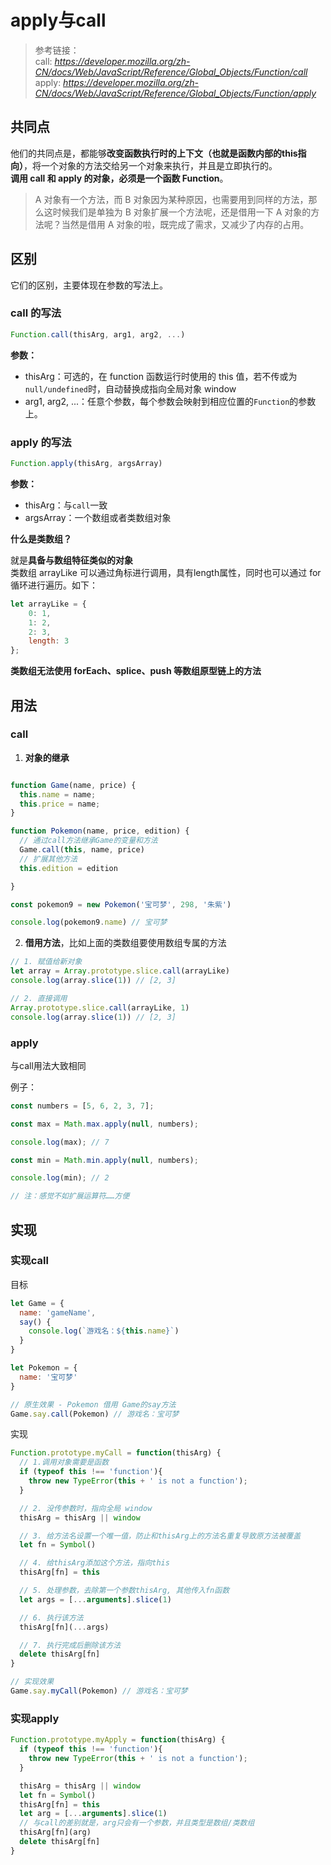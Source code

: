 # apply与call
> 参考链接：  
> call: *https://developer.mozilla.org/zh-CN/docs/Web/JavaScript/Reference/Global_Objects/Function/call*  
> apply: *https://developer.mozilla.org/zh-CN/docs/Web/JavaScript/Reference/Global_Objects/Function/apply*

## 共同点

他们的共同点是，都能够**改变函数执行时的上下文（也就是函数内部的this指向）**，将一个对象的方法交给另一个对象来执行，并且是立即执行的。  
**调用 call 和 apply 的对象，必须是一个函数 Function**。

> A 对象有一个方法，而 B 对象因为某种原因，也需要用到同样的方法，那么这时候我们是单独为 B 对象扩展一个方法呢，还是借用一下 A 对象的方法呢？当然是借用 A 对象的啦，既完成了需求，又减少了内存的占用。

## 区别

它们的区别，主要体现在参数的写法上。

### call 的写法

```js
Function.call(thisArg, arg1, arg2, ...)

```

**参数：**

- thisArg：可选的，在 function 函数运行时使用的 this 值，若不传或为`null/undefined`时，自动替换成指向全局对象 window
- arg1, arg2, ...：任意个参数，每个参数会映射到相应位置的`Function`的参数上。

### apply 的写法

```js
Function.apply(thisArg, argsArray)

```

**参数：**
- thisArg：与`call`一致
- argsArray：一个数组或者类数组对象

**什么是类数组？**

就是**具备与数组特征类似的对象**  
类数组 arrayLike 可以通过角标进行调用，具有length属性，同时也可以通过 for 循环进行遍历。如下：

```js
let arrayLike = {
    0: 1,
    1: 2,
    2: 3,
    length: 3
};

```

**类数组无法使用 forEach、splice、push 等数组原型链上的方法**

## 用法

### call

1. **对象的继承**

```js

function Game(name, price) {
  this.name = name;
  this.price = name;
}

function Pokemon(name, price, edition) {
  // 通过call方法继承Game的变量和方法
  Game.call(this, name, price)
  // 扩展其他方法
  this.edition = edition

}

const pokemon9 = new Pokemon('宝可梦', 298, '朱紫')

console.log(pokemon9.name) // 宝可梦
```

2. **借用方法**，比如上面的类数组要使用数组专属的方法

```js
// 1. 赋值给新对象
let array = Array.prototype.slice.call(arrayLike)
console.log(array.slice(1)) // [2, 3]

// 2. 直接调用
Array.prototype.slice.call(arrayLike, 1)
console.log(array.slice(1)) // [2, 3]

```

### apply

与call用法大致相同

例子：

```js
const numbers = [5, 6, 2, 3, 7];

const max = Math.max.apply(null, numbers);

console.log(max); // 7

const min = Math.min.apply(null, numbers);

console.log(min); // 2

// 注：感觉不如扩展运算符……方便

```


## 实现

### 实现call

目标

```js
let Game = {
  name: 'gameName',
  say() {
    console.log(`游戏名：${this.name}`)
  }
}

let Pokemon = {
  name: '宝可梦'
}

// 原生效果 - Pokemon 借用 Game的say方法
Game.say.call(Pokemon) // 游戏名：宝可梦

```

实现

```js
Function.prototype.myCall = function(thisArg) {
  // 1.调用对象需要是函数
  if (typeof this !== 'function'){
    throw new TypeError(this + ' is not a function');
  }

  // 2. 没传参数时，指向全局 window
  thisArg = thisArg || window

  // 3. 给方法名设置一个唯一值，防止和thisArg上的方法名重复导致原方法被覆盖
  let fn = Symbol()

  // 4. 给thisArg添加这个方法，指向this
  thisArg[fn] = this 

  // 5. 处理参数，去除第一个参数thisArg, 其他传入fn函数
  let args = [...arguments].slice(1)

  // 6. 执行该方法
  thisArg[fn](...args)

  // 7. 执行完成后删除该方法
  delete thisArg[fn]
}

// 实现效果
Game.say.myCall(Pokemon) // 游戏名：宝可梦

```

### 实现apply

```js
Function.prototype.myApply = function(thisArg) {
  if (typeof this !== 'function'){
    throw new TypeError(this + ' is not a function');
  }

  thisArg = thisArg || window
  let fn = Symbol()
  thisArg[fn] = this
  let arg = [...arguments].slice(1)
  // 与call的差别就是，arg只会有一个参数，并且类型是数组/类数组
  thisArg[fn](arg)
  delete thisArg[fn]
}

```
